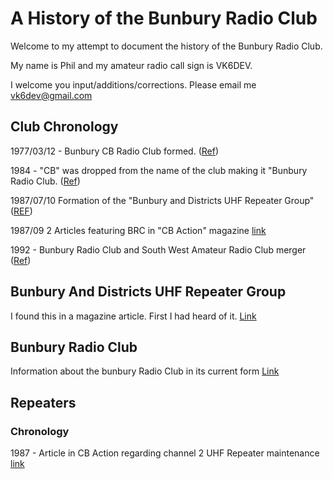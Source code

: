 # A History of the Bunbury Radio Club

Welcome to my attempt to document the history of the Bunbury Radio Club.

My name is Phil and my amateur radio call sign is VK6DEV.

I welcome you input/additions/corrections. Please email me [vk6dev@gmail.com](mailto:vk6dev@gmail.com)

## Club Chronology

1977/03/12 - Bunbury CB Radio Club formed. ([Ref](./docs/media/19920909_leschenaultReporter.pdf))

1984 - "CB" was dropped from the name of the club making it "Bunbury Radio Club. ([Ref](./docs/media/19920909_leschenaultReporter.pdf))

1987/07/10 Formation of the "Bunbury and Districts UHF Repeater Group" ([REF](inthenews.md#1987---cb-action))

1987/09 2 Articles featuring BRC in "CB Action" magazine [link](inthenews.md#1987---cb-action)

1992 - Bunbury Radio Club and South West Amateur Radio Club merger ([Ref](./docs/media/Archive%20document%20explaining%20affiliation%20of%20BRC%20and%20SWARG.pdf ))

## Bunbury And Districts UHF Repeater Group

I found this in a magazine article. First I had heard of it. [Link](bunburyanddistrictsuhfgroup.md)

## Bunbury Radio Club

Information about the bunbury Radio Club in its current form [Link](bunburyradioclub.md)

## Repeaters

### Chronology

1987 - Article in CB Action regarding channel 2 UHF Repeater maintenance [link](inthenews.md#1987---cb-action)
